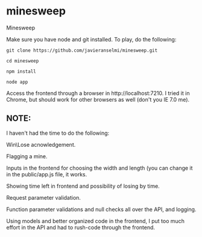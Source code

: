 # minesweep
Minesweep

Make sure you have node and git installed.
To play, do the following:

```git clone https://github.com/javieranselmi/minesweep.git```

```cd minesweep```

```npm install```

```node app```

Access the frontend through a browser in http://localhost:7210. 
I tried it in Chrome, but should work for other browsers as well (don't you IE 7.0 me).

## NOTE:

 I haven't had the time to do the following:
 
 Win\Lose acnowledgement.
 
 Flagging a mine.
 
 Inputs in the frontend for choosing the width and length (you can change it in the public/app.js file, it works.
 
 Showing time left in frontend and possibility of losing by time.
 
 Request parameter validation.
 
 Function parameter validations and null checks all over the API, and logging.
 
Using models and better organized code in the frontend, I put too much effort in the API and had to rush-code through the frontend.
 
 
 
